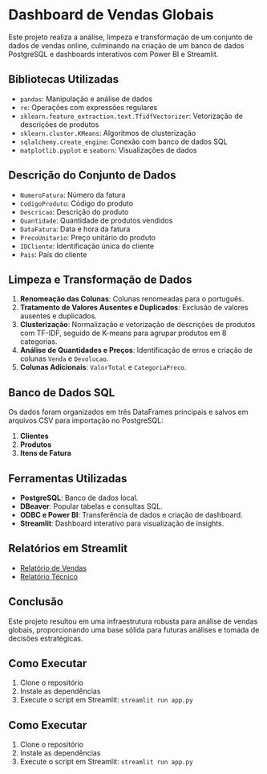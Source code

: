 # Dashboard de Vendas Globais

Este projeto realiza a análise, limpeza e transformação de um conjunto de dados de vendas online, culminando na criação de um banco de dados PostgreSQL e dashboards interativos com Power BI e Streamlit.

## Bibliotecas Utilizadas

- `pandas`: Manipulação e análise de dados
- `re`: Operações com expressões regulares
- `sklearn.feature_extraction.text.TfidfVectorizer`: Vetorização de descrições de produtos
- `sklearn.cluster.KMeans`: Algoritmos de clusterização
- `sqlalchemy.create_engine`: Conexão com banco de dados SQL
- `matplotlib.pyplot` e `seaborn`: Visualizações de dados

## Descrição do Conjunto de Dados

- `NumeroFatura`: Número da fatura
- `CodigoProduto`: Código do produto
- `Descricao`: Descrição do produto
- `Quantidade`: Quantidade de produtos vendidos
- `DataFatura`: Data e hora da fatura
- `PrecoUnitario`: Preço unitário do produto
- `IDCliente`: Identificação única do cliente
- `Pais`: País do cliente

## Limpeza e Transformação de Dados

1. **Renomeação das Colunas**: Colunas renomeadas para o português.
2. **Tratamento de Valores Ausentes e Duplicados**: Exclusão de valores ausentes e duplicados.
3. **Clusterização**: Normalização e vetorização de descrições de produtos com TF-IDF, seguido de K-means para agrupar produtos em 8 categorias.
4. **Análise de Quantidades e Preços**: Identificação de erros e criação de colunas `Venda` e `Devolucao`.
5. **Colunas Adicionais**: `ValorTotal` e `CategoriaPreco`.

## Banco de Dados SQL

Os dados foram organizados em três DataFrames principais e salvos em arquivos CSV para importação no PostgreSQL:
1. **Clientes**
2. **Produtos**
3. **Itens de Fatura**

## Ferramentas Utilizadas

- **PostgreSQL**: Banco de dados local.
- **DBeaver**: Popular tabelas e consultas SQL.
- **ODBC e Power BI**: Transferência de dados e criação de dashboard.
- **Streamlit**: Dashboard interativo para visualização de insights.

## Relatórios em Streamlit

- [Relatório de Vendas](https://projetokoredata-d8cemzcrs5mn54ubiytqrn.streamlit.app/)
- [Relatório Técnico](https://projetokoredata-3esbpqmvtvbwxhqyevlcrv.streamlit.app/)

## Conclusão

Este projeto resultou em uma infraestrutura robusta para análise de vendas globais, proporcionando uma base sólida para futuras análises e tomada de decisões estratégicas.

## Como Executar

1. Clone o repositório
2. Instale as dependências
3. Execute o script em Streamlit: `streamlit run app.py`


## Como Executar

1. Clone o repositório
2. Instale as dependências
3. Execute o script em Streamlit: `streamlit run app.py`


